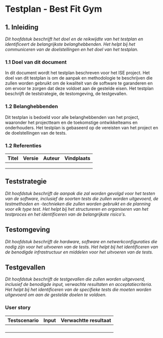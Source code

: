 # Testplan - Best Fit Gym

## 1. Inleiding
*Dit hoofdstuk beschrijft het doel en de reikwijdte van het testplan en identificeert de belangrijkste belanghebbenden. 
Het helpt bij het communiceren van de doelstellingen en het doel van het testplan.*

### 1.1 Doel van dit document 
In dit document wordt het testplan beschreven voor het ISE project. Het doel van dit testplan is om 
de aanpak en methodologie te beschrijven die zullen worden gebruikt om de kwaliteit van de software te garanderen en 
om ervoor te zorgen dat deze voldoet aan de gestelde eisen. Het testplan beschrijft de teststrategie, de testomgeving, 
de testgevallen.

### 1.2 Belanghebbenden
Dit testplan is bedoeld voor alle belanghebbenden van het project, waaronder het projectteam en de toekomstige 
ontwikkelteams en onderhouders. 
Het testplan is gebaseerd op de vereisten van het project en de doelstellingen van de tests.

### 1.2 Referenties

| Titel | Versie | Auteur | Vindplaats |
|-------|--------|--------|------------|
|       |        |        |            |
|       |        |        |            |
|       |        |        |            |

## Teststrategie
*Dit hoofdstuk beschrijft de aanpak die zal worden gevolgd voor het testen van de software, inclusief de soorten tests 
die zullen worden uitgevoerd, de testmethoden en -technieken die zullen worden gebruikt en de planning voor elk type 
test. Het helpt bij het structureren en organiseren van het testproces en het identificeren van de belangrijkste risico's.*

## Testomgeving
*Dit hoofdstuk beschrijft de hardware, software en netwerkconfiguraties die nodig zijn voor het uitvoeren van de tests. 
Het helpt bij het identificeren van de benodigde infrastructuur en middelen voor het uitvoeren van de tests.*

## Testgevallen
*Dit hoofdstuk beschrijft de testgevallen die zullen worden uitgevoerd, inclusief de benodigde input, verwachte 
resultaten en acceptatiecriteria. Het helpt bij het identificeren van de specifieke tests die moeten worden uitgevoerd 
om aan de gestelde doelen te voldoen.*

### User story

| Testscenario | Input | Verwachtte resultaat |
|--------------|-------|----------------------|
|              |       |                      |
|              |       |                      |
|              |       |                      |
|              |       |                      |
